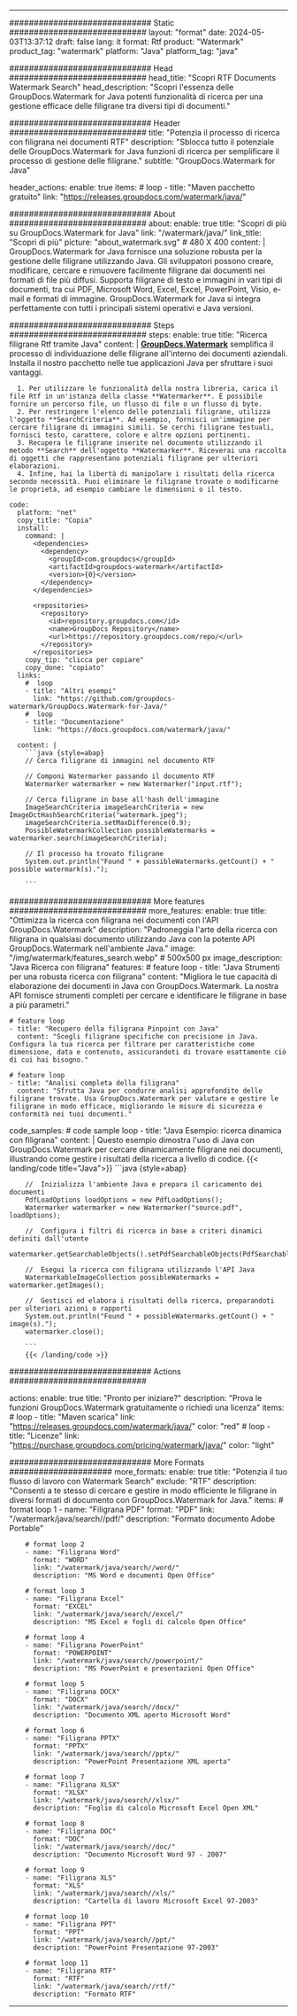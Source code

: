 
---
############################# Static ############################
layout: "format"
date:  2024-05-03T13:37:12
draft: false
lang: it
format: Rtf
product: "Watermark"
product_tag: "watermark"
platform: "Java"
platform_tag: "java"

############################# Head ############################
head_title: "Scopri RTF Documents Watermark Search"
head_description: "Scopri l'essenza delle GroupDocs.Watermark for Java potenti funzionalità di ricerca per una gestione efficace delle filigrane tra diversi tipi di documenti."

############################# Header ############################
title: "Potenzia il processo di ricerca con filigrana nei documenti RTF" 
description: "Sblocca tutto il potenziale delle GroupDocs.Watermark for Java funzioni di ricerca per semplificare il processo di gestione delle filigrane."
subtitle: "GroupDocs.Watermark for Java" 

header_actions:
  enable: true
  items:
    #  loop
    - title: "Maven pacchetto gratuito"
      link: "https://releases.groupdocs.com/watermark/java/"
      
############################# About ############################
about:
    enable: true
    title: "Scopri di più su GroupDocs.Watermark for Java"
    link: "/watermark/java/"
    link_title: "Scopri di più"
    picture: "about_watermark.svg" # 480 X 400
    content: |
       GroupDocs.Watermark for Java fornisce una soluzione robusta per la gestione delle filigrane utilizzando Java. Gli sviluppatori possono creare, modificare, cercare e rimuovere facilmente filigrane dai documenti nei formati di file più diffusi. Supporta filigrane di testo e immagini in vari tipi di documenti, tra cui PDF, Microsoft Word, Excel, Excel, PowerPoint, Visio, e-mail e formati di immagine. GroupDocs.Watermark for Java si integra perfettamente con tutti i principali sistemi operativi e Java versioni.

############################# Steps ############################
steps:
    enable: true
    title: "Ricerca filigrane Rtf tramite Java"
    content: |
      **[GroupDocs.Watermark](https://products.groupdocs.com/watermark/java/)** semplifica il processo di individuazione delle filigrane all'interno dei documenti aziendali. Installa il nostro pacchetto nelle tue applicazioni Java per sfruttare i suoi vantaggi.
      
      1. Per utilizzare le funzionalità della nostra libreria, carica il file Rtf in un'istanza della classe **Watermarker**. È possibile fornire un percorso file, un flusso di file o un flusso di byte.
      2. Per restringere l'elenco delle potenziali filigrane, utilizza l'oggetto **SearchCriteria**. Ad esempio, fornisci un'immagine per cercare filigrane di immagini simili. Se cerchi filigrane testuali, fornisci testo, carattere, colore e altre opzioni pertinenti.
      3. Recupera le filigrane inserite nel documento utilizzando il metodo **Search** dell'oggetto **Watermarker**. Riceverai una raccolta di oggetti che rappresentano potenziali filigrane per ulteriori elaborazioni.
      4. Infine, hai la libertà di manipolare i risultati della ricerca secondo necessità. Puoi eliminare le filigrane trovate o modificarne le proprietà, ad esempio cambiare le dimensioni o il testo.
   
    code:
      platform: "net"
      copy_title: "Copia"
      install:
        command: |
          <dependencies>
            <dependency>
              <groupId>com.groupdocs</groupId>
              <artifactId>groupdocs-watermark</artifactId>
              <version>{0}</version>
            </dependency>
          </dependencies>

          <repositories>
            <repository>
              <id>repository.groupdocs.com</id>
              <name>GroupDocs Repository</name>
              <url>https://repository.groupdocs.com/repo/</url>
            </repository>
          </repositories>
        copy_tip: "clicca per copiare"
        copy_done: "copiato"
      links:
        #  loop
        - title: "Altri esempi"
          link: "https://github.com/groupdocs-watermark/GroupDocs.Watermark-for-Java/"
        #  loop
        - title: "Documentazione"
          link: "https://docs.groupdocs.com/watermark/java/"
          
      content: |
        ```java {style=abap}
        // Cerca filigrane di immagini nel documento RTF

        // Componi Watermarker passando il documento RTF
        Watermarker watermarker = new Watermarker("input.rtf");
        
        // Cerca filigrane in base all'hash dell'immagine
        ImageSearchCriteria imageSearchCriteria = new ImageDctHashSearchCriteria("watermark.jpeg");
        imageSearchCriteria.setMaxDifference(0.9);
        PossibleWatermarkCollection possibleWatermarks = watermarker.search(imageSearchCriteria);

        // Il processo ha trovato filigrane
        System.out.println("Found " + possibleWatermarks.getCount() + " possible watermark(s).");
        
        ```          
        
############################# More features ############################
more_features:
  enable: true
  title: "Ottimizza la ricerca con filigrana nei documenti con l'API GroupDocs.Watermark"
  description: "Padroneggia l'arte della ricerca con filigrana in qualsiasi documento utilizzando Java con la potente API GroupDocs.Watermark nell'ambiente Java."
  image: "/img/watermark/features_search.webp" # 500x500 px
  image_description: "Java Ricerca con filigrana"
  features:
    # feature loop
    - title: "Java Strumenti per una robusta ricerca con filigrana"
      content: "Migliora le tue capacità di elaborazione dei documenti in Java con GroupDocs.Watermark. La nostra API fornisce strumenti completi per cercare e identificare le filigrane in base a più parametri."

    # feature loop
    - title: "Recupero della filigrana Pinpoint con Java"
      content: "Scegli filigrane specifiche con precisione in Java. Configura la tua ricerca per filtrare per caratteristiche come dimensione, data e contenuto, assicurandoti di trovare esattamente ciò di cui hai bisogno."

    # feature loop
    - title: "Analisi completa della filigrana"
      content: "Sfrutta Java per condurre analisi approfondite delle filigrane trovate. Usa GroupDocs.Watermark per valutare e gestire le filigrane in modo efficace, migliorando le misure di sicurezza e conformità nei tuoi documenti."
      
  code_samples:
    # code sample loop
    - title: "Java Esempio: ricerca dinamica con filigrana"
      content: |
        Questo esempio dimostra l'uso di Java con GroupDocs.Watermark per cercare dinamicamente filigrane nei documenti, illustrando come gestire i risultati della ricerca a livello di codice.
        {{< landing/code title="Java">}}
        ```java {style=abap}
        
        //  Inizializza l'ambiente Java e prepara il caricamento dei documenti
        PdfLoadOptions loadOptions = new PdfLoadOptions();
        Watermarker watermarker = new Watermarker("source.pdf", loadOptions);

        //  Configura i filtri di ricerca in base a criteri dinamici definiti dall'utente
        watermarker.getSearchableObjects().setPdfSearchableObjects(PdfSearchableObjects.AttachedImages);

        //  Esegui la ricerca con filigrana utilizzando l'API Java
        WatermarkableImageCollection possibleWatermarks = watermarker.getImages();

        //  Gestisci ed elabora i risultati della ricerca, preparandoti per ulteriori azioni o rapporti
        System.out.println("Found " + possibleWatermarks.getCount() + " image(s).");
        watermarker.close();

        ```
        {{< /landing/code >}}


############################# Actions ############################

actions:
  enable: true
  title: "Pronto per iniziare?"
  description: "Prova le funzioni GroupDocs.Watermark gratuitamente o richiedi una licenza"
  items:
    #  loop
    - title: "Maven scarica"
      link: "https://releases.groupdocs.com/watermark/java/"
      color: "red"
        #  loop
    - title: "Licenze"
      link: "https://purchase.groupdocs.com/pricing/watermark/java/"
      color: "light"


############################# More Formats #####################
more_formats:
    enable: true
    title: "Potenzia il tuo flusso di lavoro con Watermark Search"
    exclude: "RTF"
    description: "Consenti a te stesso di cercare e gestire in modo efficiente le filigrane in diversi formati di documento con GroupDocs.Watermark for Java."
    items: 
        # format loop 1
        - name: "Filigrana PDF"
          format: "PDF"
          link: "/watermark/java/search//pdf/"
          description: "Formato documento Adobe Portable"

        # format loop 2
        - name: "Filigrana Word"
          format: "WORD"
          link: "/watermark/java/search//word/"
          description: "MS Word e documenti Open Office"
          
        # format loop 3
        - name: "Filigrana Excel"
          format: "EXCEL"
          link: "/watermark/java/search//excel/"
          description: "MS Excel e fogli di calcolo Open Office"

        # format loop 4
        - name: "Filigrana PowerPoint"
          format: "POWERPOINT"
          link: "/watermark/java/search//powerpoint/"
          description: "MS PowerPoint e presentazioni Open Office"

        # format loop 5
        - name: "Filigrana DOCX"
          format: "DOCX"
          link: "/watermark/java/search//docx/"
          description: "Documento XML aperto Microsoft Word"
          
        # format loop 6
        - name: "Filigrana PPTX"
          format: "PPTX"
          link: "/watermark/java/search//pptx/"
          description: "PowerPoint Presentazione XML aperta"
          
        # format loop 7
        - name: "Filigrana XLSX"
          format: "XLSX"
          link: "/watermark/java/search//xlsx/"
          description: "Foglio di calcolo Microsoft Excel Open XML"

        # format loop 8
        - name: "Filigrana DOC"
          format: "DOC"
          link: "/watermark/java/search//doc/"
          description: "Documento Microsoft Word 97 - 2007"

        # format loop 9
        - name: "Filigrana XLS"
          format: "XLS"
          link: "/watermark/java/search//xls/"
          description: "Cartella di lavoro Microsoft Excel 97-2003"

        # format loop 10
        - name: "Filigrana PPT"
          format: "PPT"
          link: "/watermark/java/search//ppt/"
          description: "PowerPoint Presentazione 97-2003"

        # format loop 11
        - name: "Filigrana RTF"
          format: "RTF"
          link: "/watermark/java/search//rtf/"
          description: "Formato RTF"

---